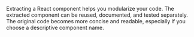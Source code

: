 Extracting a React component helps you modularize your code. The extracted component can be reused, documented, and tested separately. The original code becomes more concise and readable, especially if you choose a descriptive component name.
